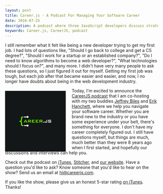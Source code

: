 ```yaml
---
layout: post
title: Career.js - A Podcast For Managing Your Software Career
date: 2016-07-25
description: A podcast where three JavaScript developers discuss strategies and tips to help your career as a software developer.
keywords: Career.js, CareerJS, podcast
---
```


I still remember what it felt like being a new developer trying to get my first job. I had lots of questions like, "Should I go back to college and get a CS degree?", "Should I work for a startup or an established company?", "Do I need to know algorithms to become a web developer?", "What technologies should I focus on?", and many more. I didn't have very many people to ask these questions, so I just figured it out for myself. Getting my first job was tough, but each job after that became easier and easier, and now, I no longer have doubts about being in the web development industry.

<a href="http://careerjs.com/">
  <img src="/images/careerjs.jpg" alt="CareerJS Podcast" style="float: left; width: 200px; margin-right: 20px; position: relative; top: 9px;">
</a>

Today, I'm excited to announce the [CareerJS podcast](http://careerjs.com/) that I am co-hosting with my two buddies [Jeffrey Biles](https://twitter.com/JeffreyBiles) and [Erik Hanchett](https://twitter.com/ErikCH), where we help you navigate your software career. Whether you are brand new to the industry or you have some experience under your belt, there's something for everyone. I don't have my career completely figured out. I still have questions myself, but things are much, much better than they were 8 years ago when I first started, and hopefully our discussions and interviews can help you.

Check out the podcast on [iTunes](https://itunes.apple.com/us/podcast/career.js/id1136820833), [Stitcher](http://www.stitcher.com/podcast/smart-podcasts/careerjs?refid=stpr), and [our website](http://careerjs.com/).  Have a question you'd like to ask? Know someone that you'd like to hear on the show? Send us an email at [hi@careerjs.com](mailto:hi@careerjs.com).

If you like the show, please give us an honest 5-star rating [on iTunes](https://itunes.apple.com/us/podcast/career.js/id1136820833?__s=skcswarcjsakfyuygj5s). Thanks!
